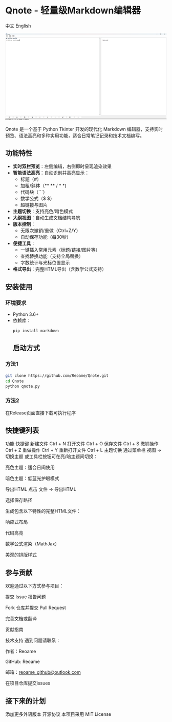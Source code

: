 # Qnote - 轻量级Markdown编辑器

[中文](README.md)
[English](README_EN.md)


![软件界面的截图](p1.png) 



Qnote 是一个基于 Python Tkinter 开发的现代化 Markdown 编辑器，支持实时预览、语法高亮和多种实用功能，适合日常笔记记录和技术文档编写。

## 功能特性

- **实时双栏预览**：左侧编辑，右侧即时呈现渲染效果
- **智能语法高亮**：自动识别并高亮显示：
  - 标题（#）
  - 加粗/斜体（** ** / * *)
  - 代码块（```）
  - 数学公式（$ $）
  - 超链接与图片
- **主题切换**：支持亮色/暗色模式
- **大纲视图**：自动生成文档结构导航
- **版本控制**：
  - 无限次撤销/重做（Ctrl+Z/Y）
  - 自动保存功能（每30秒）
- **便捷工具**：
  - 一键插入常用元素（标题/链接/图片等）
  - 查找替换功能（支持全局替换）
  - 字数统计与光标位置显示
- **格式导出**：完整HTML导出（含数学公式支持）


## 安装使用

### 环境要求
- Python 3.6+
- 依赖库：
  ```bash
  pip install markdown
  ```
  ## 启动方式

### 方法1
```bash
git clone https://github.com/Reoame/Qnote.git
cd Qnote
python qnote.py
```
### 方法2

在Release页面直接下载可执行程序

## 快捷键列表
功能	快捷键
新建文件	Ctrl + N
打开文件	Ctrl + O
保存文件	Ctrl + S
撤销操作	Ctrl + Z
重做操作	Ctrl + Y
重新打开文件	Ctrl + L
主题切换
通过菜单栏 视图 → 切换主题 或工具栏按钮可在亮/暗主题间切换：

亮色主题：适合日间使用

暗色主题：低蓝光护眼模式

导出HTML
点击 文件 → 导出HTML

选择保存路径

生成包含以下特性的完整HTML文件：

响应式布局

代码高亮

数学公式渲染（MathJax）

美观的排版样式

## 参与贡献
欢迎通过以下方式参与项目：

提交 Issue 报告问题

Fork 仓库并提交 Pull Request

完善文档或翻译

贡献指南

技术支持
遇到问题请联系：

作者：Reoame

GitHub: Reoame

邮箱：reoame_github@outlook.com

在项目仓库提交issues

## 接下来的计划

添加更多外语版本
开源协议
本项目采用 MIT License

